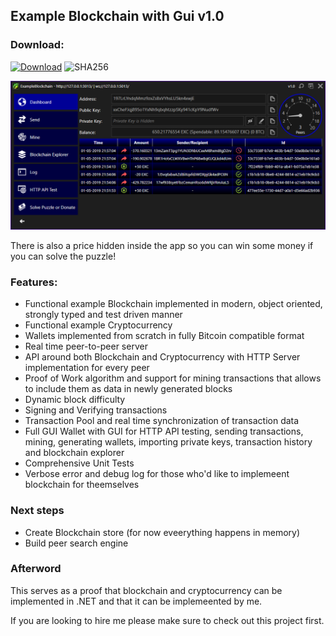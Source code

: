 ## Example Blockchain with Gui v1.0

### Download:

[![Download](https://img.shields.io/badge/Download-BlockchainApp--v1.0.exe-blue.svg)](https://github.com/rvnlord/ExampleBlockchainWithGui/releases/download/v1.0/BlockchainApp-v1.0.exe)
![SHA256](https://img.shields.io/badge/SHA256-D2318AD8C12E950CD1D33C516719BD3A1EA2FBC07C0C1843BFEF3B40C3B59907-darkgreen.svg)

   ![Interface](/Images/2019-05-01_215835.png?raw=true)

There is also a price hidden inside the app so you can win some money if you can solve the puzzle!
   
### Features:

* Functional example Blockchain implemented in modern, object oriented, strongly typed and test driven manner
* Functional example Cryptocurrency
* Wallets implemented from scratch in fully Bitcoin compatible format
* Real time peer-to-peer server
* API around both Blockchain and Cryptocurrency with HTTP Server implementation for every peer
* Proof of Work algorithm and support for mining transactions that allows to include them as data in newly generated blocks
* Dynamic block difficulty
* Signing and Verifying transactions
* Transaction Pool and real time synchronization of transaction data
* Full GUI Wallet with GUI for HTTP API testing, sending transactions, mining, generating wallets, importing private keys, transaction history and blockchain explorer
* Comprehensive Unit Tests
* Verbose error and debug log for those who'd like to implemeent blockchain for theemselves

### Next steps

* Create Blockchain store (for now eveerything happens in memory)
* Build peer search engine

### Afterword
This serves as a proof that blockchain and cryptocurrency can be implemented in .NET and that it can be implemeented by me.

If you are looking to hire me please make sure to check out this project first.









